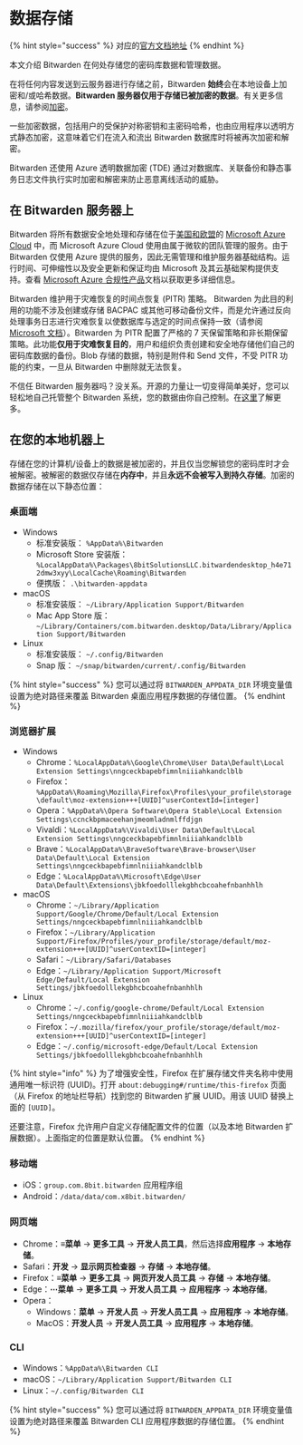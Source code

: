 # 数据存储

{% hint style="success" %}
对应的[官方文档地址](https://bitwarden.com/help/article/data-storage/)
{% endhint %}

本文介绍 Bitwarden 在何处存储您的密码库数据和管理数据。

在将任何内容发送到云服务器进行存储之前，Bitwarden **始终**会在本地设备上加密和/或哈希数据。**Bitwarden 服务器仅用于存储已被加密的数据**。有关更多信息，请参阅[加密](encryption.md)。

一些加密数据，包括用户的受保护对称密钥和主密码哈希，也由应用程序以透明方式静态加密，这意味着它们在流入和流出 Bitwarden 数据库时将被再次加密和解密。

Bitwarden 还使用 Azure 透明数据加密 (TDE) 通过对数据库、关联备份和静态事务日志文件执行实时加密和解密来防止恶意离线活动的威胁。

## 在 Bitwarden 服务器上 <a href="#on-bitwarden-servers" id="on-bitwarden-servers"></a>

Bitwarden 将所有数据安全地处理和存储在位于[美国和欧盟](server-geographies.md)的 [Microsoft Azure Cloud](https://en.wikipedia.org/wiki/Microsoft\_Azure) 中，而 Microsoft Azure Cloud 使用由属于微软的团队管理的服务。由于 Bitwarden 仅使用 Azure 提供的服务，因此无需管理和维护服务器基础结构。运行时间、可伸缩性以及安全更新和保证均由 Microsoft 及其云基础架构提供支持。查看 [Microsoft Azure 合规性产品](https://azure.microsoft.com/en-us/resources/microsoft-azure-compliance-offerings/)文档以获取更多详细信息。

Bitwarden 维护用于灾难恢复的时间点恢复 (PITR) 策略。 Bitwarden 为此目的利用的功能不涉及创建或存储 BACPAC 或其他可移动备份文件，而是允许通过反向处理事务日志进行灾难恢复以使数据库与选定的时间点保持一致（请参阅 [Microsoft 文档](https://learn.microsoft.com/en-us/azure/azure-sql/database/hyperscale-automated-backups-overview?view=azuresql)）。Bitwarden 为 PITR 配置了严格的 7 天保留策略和非长期保留策略。此功能**仅用于灾难恢复目的**，用户和组织负责创建和安全地存储他们自己的密码库数据的备份。Blob 存储的数据，特别是附件和 Send 文件，不受 PITR 功能的约束，一旦从 Bitwarden 中删除就无法恢复。

不信任 Bitwarden 服务器吗？没关系。开源的力量让一切变得简单美好，您可以轻松地自己托管整个 Bitwarden 系统，您的数据由你自己控制。在[这里](../self-hosting/install-and-deploy-guides/docker/linux-standard-deployment.md)了解更多。

## 在您的本地机器上 <a href="#on-your-local-machine" id="on-your-local-machine"></a>

存储在您的计算机/设备上的数据是被加密的，并且仅当您解锁您的密码库时才会被解密。被解密的数据仅存储在**内存中**，并且**永远不会被写入到持久存储**。加密的数据存储在以下静态位置：

### 桌面端 <a href="#desktop-app" id="desktop-app"></a>

* Windows
  * 标准安装版： `%AppData%\Bitwarden`
  * Microsoft Store 安装版：`%LocalAppData%\Packages\8bitSolutionsLLC.bitwardendesktop_h4e712dmw3xyy\LocalCache\Roaming\Bitwarden`
  * 便携版： `.\bitwarden-appdata`
* macOS
  * 标准安装版： `~/Library/Application Support/Bitwarden`
  * Mac App Store 版： `~/Library/Containers/com.bitwarden.desktop/Data/Library/Application Support/Bitwarden`
* Linux
  * 标准安装版： `~/.config/Bitwarden`
  * Snap 版： `~/snap/bitwarden/current/.config/Bitwarden`

{% hint style="success" %}
您可以通过将 `BITWARDEN_APPDATA_DIR` 环境变量值设置为绝对路径来覆盖 Bitwarden 桌面应用程序数据的存储位置。
{% endhint %}

### 浏览器扩展 <a href="#browser-extension" id="browser-extension"></a>

* Windows
  * Chrome：`%LocalAppData%\Google\Chrome\User Data\Default\Local Extension Settings\nngceckbapebfimnlniiiahkandclblb`
  * Firefox：`%AppData%\Roaming\Mozilla\Firefox\Profiles\your_profile\storage\default\moz-extension+++[UUID]^userContextId=[integer]`
  * Opera：`%AppData%\Opera Software\Opera Stable\Local Extension Settings\ccnckbpmaceehanjmeomladnmlffdjgn`
  * Vivaldi：`%LocalAppData%\Vivaldi\User Data\Default\Local Extension Settings\nngceckbapebfimnlniiiahkandclblb`
  * Brave：`%LocalAppData%\BraveSoftware\Brave-browser\User Data\Default\Local Extension Settings\nngceckbapebfimnlniiiahkandclblb`
  * Edge：`%LocalAppData%\Microsoft\Edge\User Data\Default\Extensions\jbkfoedolllekgbhcbcoahefnbanhhlh`
* macOS
  * Chrome：`~/Library/Application Support/Google/Chrome/Default/Local Extension Settings/nngceckbapebfimnlniiiahkandclblb`
  * Firefox：`~/Library/Application Support/Firefox/Profiles/your_profile/storage/default/moz-extension+++[UUID]^userContextID=[integer]`
  * Safari：`~/Library/Safari/Databases`
  * Edge：`~/Library/Application Support/Microsoft Edge/Default/Local Extension Settings/jbkfoedolllekgbhcbcoahefnbanhhlh`
* Linux
  * Chrome：`~/.config/google-chrome/Default/Local Extension Settings/nngceckbapebfimnlniiiahkandclblb`
  * Firefox：`~/.mozilla/firefox/your_profile/storage/default/moz-extension+++[UUID]^userContextID=[integer]`
  * Edge：`~/.config/microsoft-edge/Default/Local Extension Settings/jbkfoedolllekgbhcbcoahefnbanhhlh`

{% hint style="info" %}
为了增强安全性，Firefox 在扩展存储文件夹名称中使用通用唯一标识符 (UUID)。打开 `about:debugging#/runtime/this-firefox` 页面（从 Firefox 的地址栏导航）找到您的 Bitwarden 扩展 UUID。用该 UUID 替换上面的 `[UUID]`。

还要注意，Firefox 允许用户自定义存储配置文件的位置（以及本地 Bitwarden 扩展数据）。上面指定的位置是默认位置。
{% endhint %}

### 移动端 <a href="#mobile" id="mobile"></a>

* iOS：`group.com.8bit.bitwarden` 应用程序组
* Android：`/data/data/com.x8bit.bitwarden/`

### 网页端

* Chrome：**≡菜单** → **更多工具** → **开发人员工具**，然后选择**应用程序** → **本地存储**。
* Safari：**开发** → **显示网页检查器** → **存储** → **本地存储**。
* Firefox：**≡菜单** → **更多工具** → **网页开发人员工具** → **存储** → **本地存储**。
* Edge：**⋯菜单** → **更多工具** → **开发人员工具** → **应用程序** → **本地存储**。
* Opera：
  * Windows：**菜单** → **开发人员** → **开发人员工具** → **应用程序** → **本地存储**。
  * MacOS：**开发人员** → **开发人员工具** → **应用程序** → **本地存储**。

### CLI

* Windows：`%AppData%\Bitwarden CLI`
* macOS：`~/Library/Application Support/Bitwarden CLI`
* Linux：`~/.config/Bitwarden CLI`

{% hint style="success" %}
您可以通过将 `BITWARDEN_APPDATA_DIR` 环境变量值设置为绝对路径来覆盖 Bitwarden CLI 应用程序数据的存储位置。
{% endhint %}
